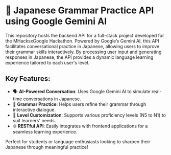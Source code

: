 # 🤖 Japanese Grammar Practice API using Google Gemini AI

This repository hosts the backend API for a full-stack project developed for the MHacksxGoogle Hackathon. Powered by Google’s Gemini AI, this API facilitates conversational practice in Japanese, allowing users to improve their grammar skills interactively. By processing user input and generating responses in Japanese, the API provides a dynamic language learning experience tailored to each user's level.

## Key Features:
- 🗣️ **AI-Powered Conversation**: Uses Google Gemini AI to simulate real-time conversations in Japanese.
- 📝 **Grammar Practice**: Helps users refine their grammar through interactive dialogue.
- 🧠 **Level Customization**: Supports various proficiency levels (N5 to N1) to suit learners' needs.
- 🌐 **RESTful API**: Easily integrates with frontend applications for a seamless learning experience.

Perfect for students or language enthusiasts looking to sharpen their Japanese through meaningful practice!
